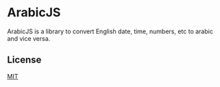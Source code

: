 # ArabicJS

ArabicJS is a library to convert English date, time, numbers, etc to arabic and vice versa.

## License
[MIT](./LICENSE.md)

